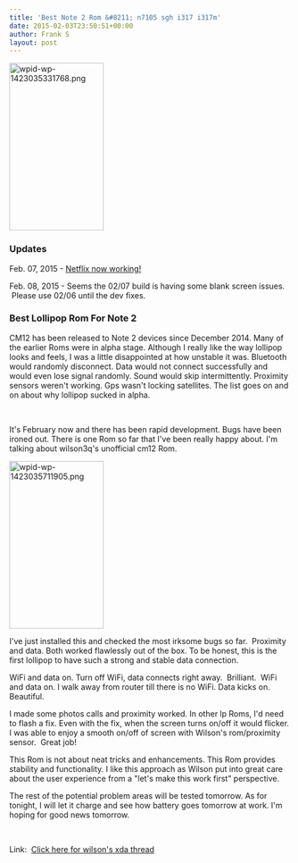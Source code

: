 ```yaml
---
title: 'Best Note 2 Rom &#8211; n7105 sgh i317 i317m'
date: 2015-02-03T23:50:51+00:00
author: Frank S
layout: post
---
```

<a href="http://frankshin.com/wp-content/uploads/2015/02/wpid-wp-1423035331768.png"><img class=" size-medium wp-image-380 aligncenter" src="http://frankshin.com/wp-content/uploads/2015/02/wpid-wp-1423035331768-169x300.png" alt="wpid-wp-1423035331768.png" width="169" height="300" /></a>
<h3>Updates</h3>
Feb. 07, 2015 - <a href="http://frankshin.com/netflix-now-works-cm12-lollipop-n7105-sgh-317m/">Netflix now working!</a>

Feb. 08, 2015 - Seems the 02/07 build is having some blank screen issues.  Please use 02/06 until the dev fixes.
<h3>Best Lollipop Rom For Note 2</h3>
CM12 has been released to Note 2 devices since December 2014. Many of the earlier Roms were in alpha stage. Although I really like the way lollipop looks and feels, I was a little disappointed at how unstable it was. Bluetooth would randomly disconnect. Data would not connect successfully and would even lose signal randomly. Sound would skip intermittently. Proximity sensors weren't working. Gps wasn't locking satellites. The list goes on and on about why lollipop sucked in alpha.

&nbsp;

It's February now and there has been rapid development. Bugs have been ironed out. There is one Rom so far that I've been really happy about. I'm talking about wilson3q's unofficial cm12 Rom.

<a href="http://frankshin.com/wp-content/uploads/2015/02/wpid-wp-1423035711905.png"><img class=" size-medium wp-image-381 aligncenter" src="http://frankshin.com/wp-content/uploads/2015/02/wpid-wp-1423035711905-169x300.png" alt="wpid-wp-1423035711905.png" width="169" height="300" /></a>

I've just installed this and checked the most irksome bugs so far.  Proximity and data. Both worked flawlessly out of the box. To be honest, this is the first lollipop to have such a strong and stable data connection.

WiFi and data on. Turn off WiFi, data connects right away.  Brilliant.  WiFi and data on. I walk away from router till there is no WiFi. Data kicks on. Beautiful.

I made some photos calls and proximity worked. In other lp Roms, I'd need to flash a fix. Even with the fix, when the screen turns on/off it would flicker. I was able to enjoy a smooth on/off of screen with Wilson's rom/proximity sensor.  Great job!

This Rom is not about neat tricks and enhancements. This Rom provides stability and functionality. I like this approach as Wilson put into great care about the user experience from a "let's make this work first" perspective.

The rest of the potential problem areas will be tested tomorrow. As for tonight, I will let it charge and see how battery goes tomorrow at work. I'm hoping for good news tomorrow.

&nbsp;

Link:  <a href="http://forum.xda-developers.com/galaxy-note-2/development-n7105/rom-unofficial-build-linaro-t2997775">Click here for wilson's xda thread</a>
